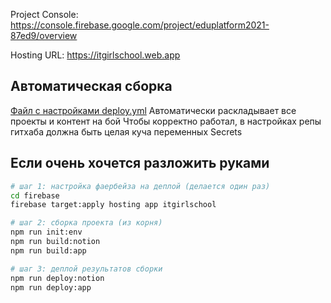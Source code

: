 

Project Console: https://console.firebase.google.com/project/eduplatform2021-87ed9/overview

Hosting URL: https://itgirlschool.web.app



## Автоматическая сборка ##
[Файл с настройками deploy.yml](.github/workflows/deploy.yml)
Автоматически раскладывает все проекты и контент на бой
Чтобы корректно работал, в настройках репы гитхаба должна быть целая куча переменных Secrets

## Если очень хочется разложить руками ##
```bash
# шаг 1: настройка фаербейза на деплой (делается один раз)
cd firebase
firebase target:apply hosting app itgirlschool

# шаг 2: сборка проекта (из корня)
npm run init:env
npm run build:notion
npm run build:app

# шаг 3: деплой результатов сборки
npm run deploy:notion
npm run deploy:app
```

